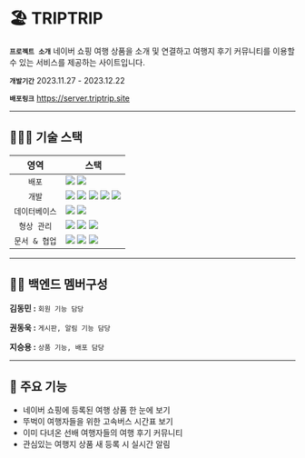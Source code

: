 # 🏖️ TRIPTRIP

**`프로젝트 소개`**  네이버 쇼핑 여행 상품을 소개 및 연결하고 여행지 후기 커뮤니티를 이용할 수 있는 서비스를 제공하는 사이트입니다.

**`개발기간`**  2023.11.27 - 2023.12.22

**`배포링크`**  <https://server.triptrip.site>

___

## 🧑🏻‍💻 기술 스택

|영역|스택|
|:--:|--|
|`배포`|<img src="https://img.shields.io/badge/NAVER CLOUD PLATFORM-03C75A?style=for-the-badge&logo=naver&logoColor=white"> <img src="https://img.shields.io/badge/amazon s3-569A31?style=for-the-badge&logo=amazonaws&logoColor=white">|
|`개발`|<img src="https://img.shields.io/badge/Java 17-FF9E0F?style=for-the-badge&logo=Java&logoColor=white"> <img src="https://img.shields.io/badge/gradle-02303A?style=for-the-badge&logo=gradle&logoColor=white"> <img src="https://img.shields.io/badge/Spring Boot-6DB33F?style=for-the-badge&logo=Spring Boot&logoColor=white"> <img src="https://img.shields.io/badge/Spring Security-6DB33F?style=for-the-badge&logo=Spring Security&logoColor=white"> <img src="https://img.shields.io/badge/Spring Data JPA-6DB33F?style=for-the-badge&logo=spring&logoColor=white"> |
|`데이터베이스`|<img src="https://img.shields.io/badge/MySQL-4479A1?style=for-the-badge&logo=MySQL&logoColor=white"> <img src="https://img.shields.io/badge/redis-DC382D?style=for-the-badge&logo=redis&logoColor=white"> |
|`형상 관리`|<img src="https://img.shields.io/badge/git-F05032?style=for-the-badge&logo=git&logoColor=white"> <img src="https://img.shields.io/badge/github-181717?style=for-the-badge&logo=github&logoColor=white"> <img src="https://img.shields.io/badge/gitkraken-179287?style=for-the-badge&logo=gitkraken&logoColor=white"> |
|`문서 & 협업`| <img src="https://img.shields.io/badge/Swagger UI-569A31?style=for-the-badge&logo=swagger&logoColor=white"> <img src="https://img.shields.io/badge/notion-000000?style=for-the-badge&logo=notion&logoColor=white"> <img src="https://img.shields.io/badge/discord-5865F2?style=for-the-badge&logo=discord&logoColor=white">|
___

## 🧑‍💻 백엔드 멤버구성

**김동민 :** `회원 기능 담당`

**권동욱 :** `게시판, 알림 기능 담당`

**지승용 :** `상품 기능, 배포 담당`

___

## 📌 주요 기능

- 네이버 쇼핑에 등록된 여행 상품 한 눈에 보기
- 뚜벅이 여행자들을 위한 고속버스 시간표 보기
- 이미 다녀온 선배 여행자들의 여행 후기 커뮤니티
- 관심있는 여행지 상품 새 등록 시 실시간 알림
